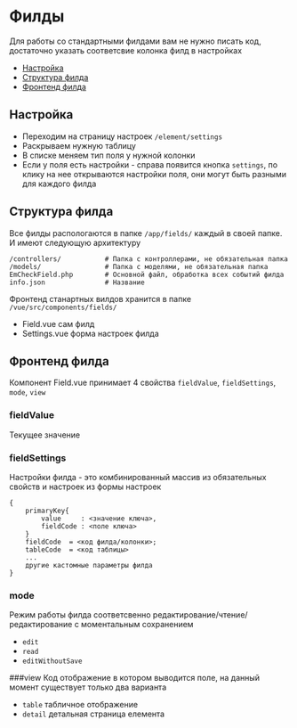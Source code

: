 # Филды
Для работы со стандартными филдами вам не нужно писать код, достаточно указать соответсвие колонка филд в настройках

* [Настройка](#настройка)
* [Структура филда](#структура-филда)
* [Фронтенд филда](#фронтенд-филда)

## Настройка
- Переходим на страницу настроек `/element/settings`
- Раскрываем нужную таблицу
- В списке меняем тип поля у нужной колонки
- Если у поля есть настройки - справа появится кнопка `settings`, по клику на нее открываются настройки поля, они могут быть разными для каждого филда

## Структура филда
Все филды распологаются в папке `/app/fields/` каждый в своей папке. И имеют следующую архитектуру
```
/controllers/			# Папка с контроллерами, не обязательная папка
/models/				# Папка с моделями, не обязательная папка
EmCheckField.php 		# Основной файл, обработка всех событий филда
info.json 				# Название
```

Фронтенд станартных вилдов хранится в папке `/vue/src/components/fields/`

- Field.vue сам филд
- Settings.vue форма настроек филда

## Фронтенд филда
Компонент Field.vue принимает 4 свойства `fieldValue`, `fieldSettings`, `mode`, `view`

### fieldValue
Текущее значение

### fieldSettings
Настройки филда - это комбинированный массив из обязательных свойств и настроек из формы настроек
```
{
	primaryKey{
		value     : <значение ключа>,
		fieldCode : <поле ключа>
	}
	fieldCode  = <код филда/колонки>;
	tableCode  = <код таблицы>
	...
	другие кастомные параметры филда
}
```

### mode
Режим работы филда соответсвенно редактирование/чтение/редактирование с моментальным сохранением
- `edit`
- `read`
- `editWithoutSave`

###view
Код отображение в котором выводится поле, на данный момент существует только два варианта
- `table` табличное отображение
- `detail` детальная страница елемента
